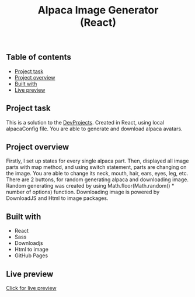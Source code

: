 <h1 align="center">
  Alpaca Image Generator <br/> 
  (React)
</h1>
<br>

## Table of contents

- [Project task](#project-task)
- [Project overview](#project-overview)
- [Built with](#built-with)
- [Live preview](#live-preview)

## Project task

This is a solution to the [DevProjects](https://www.codementor.io/projects/web/alpaca-image-generator-website-ce2oc0eus8). Created in React, using local alpacaConfig file. You are able to generate and download alpaca avatars. 

## Project overview

Firstly, I set up states for every single alpaca part. Then, displayed all image parts with map method, and using switch statement, parts are changing on the image. You are able to change its neck, mouth, hair, ears, eyes, leg, etc. There are 2 buttons, for random generating alpaca and downloading image. Random generating was created by using Math.floor(Math.random() * number of options) function. Downloading image is powered by DownloadJS and Html to image packages.

## Built with

- React
- Sass
- Downloadjs
- Html to image
- GitHub Pages

## Live preview

[Click for live preview](https://jeko10.github.io/Alpaca-Image-Generator/)
